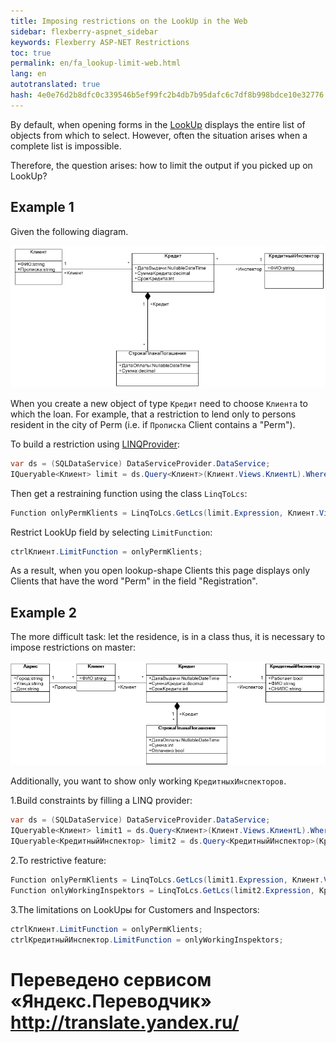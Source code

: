 ```yaml
--- 
title: Imposing restrictions on the LookUp in the Web 
sidebar: flexberry-aspnet_sidebar 
keywords: Flexberry ASP-NET Restrictions 
toc: true 
permalink: en/fa_lookup-limit-web.html 
lang: en 
autotranslated: true 
hash: 4e0e76d2b8dfc0c339546b5ef99fc2b4db7b95dafc6c7df8b998bdce10e32776 
--- 
```


By default, when opening forms in the [LookUp](fa_lookup-overview.html) displays the entire list of objects from which to select. However, often the situation arises when a complete list is impossible. 

Therefore, the question arises: how to limit the output if you picked up on LookUp? 

## Example 1 

Given the following diagram. 

![](/images/pages/products/flexberry-aspnet/controls/lookup/filter-ex-diagram.png) 

When you create a new object of type `Кредит` need to choose `Клиента` to which the loan. For example, that a restriction to lend only to persons resident in the city of Perm (i.e. if `Прописка` Client contains a "Perm"). 

To build a restriction using [LINQProvider](fo_linq-provider.html): 

```csharp
var ds = (SQLDataService) DataServiceProvider.DataService;
IQueryable<Клиент> limit = ds.Query<Клиент>(Клиент.Views.КлиентL).Where(klient => klient.Прописка.Contains("Perm"));
``` 

Then get a restraining function using the class `LinqToLcs`: 

```csharp
Function onlyPermKlients = LinqToLcs.GetLcs(limit.Expression, Клиент.Views.КлиентL).LimitFunction;
``` 

Restrict LookUp field by selecting `LimitFunction`: 

```csharp
ctrlКлиент.LimitFunction = onlyPermKlients;
``` 

As a result, when you open lookup-shape Clients this page displays only Clients that have the word "Perm" in the field "Registration". 

## Example 2 

The more difficult task: let the residence, is in a class thus, it is necessary to impose restrictions on master: 

![](/images/pages/products/flexberry-aspnet/controls/lookup/kredit-diagramm.png) 

Additionally, you want to show only working `КредитныхИнспекторов`. 

1.Build constraints by filling a LINQ provider: 

```csharp
var ds = (SQLDataService) DataServiceProvider.DataService;
IQueryable<Клиент> limit1 = ds.Query<Клиент>(Клиент.Views.КлиентL).Where(klient => klient.Прописка.Город == "Perm");
IQueryable<КредитныйИнспектор> limit2 = ds.Query<КредитныйИнспектор>(КредитныйИнспектор.Views.КредитныйИнспекторL).Where(insp => insp.Работает);
``` 

2.To restrictive feature: 

```csharp
Function onlyPermKlients = LinqToLcs.GetLcs(limit1.Expression, Клиент.Views.КлиентL).LimitFunction;
Function onlyWorkingInspektors = LinqToLcs.GetLcs(limit2.Expression, КредитныйИнспектор.Views.КредитныйИнспекторL).LimitFunction;
``` 

3.The limitations on LookUpы for Customers and Inspectors: 

```csharp
ctrlКлиент.LimitFunction = onlyPermKlients;
ctrlКредитныйИнспектор.LimitFunction = onlyWorkingInspektors;
``` 



 # Переведено сервисом «Яндекс.Переводчик» http://translate.yandex.ru/